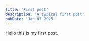 ```yaml
---
title: 'First post'
description: 'A typical first post'
pubDate: 'Jan 07 2025'
---
```


Hello this is my first post.
